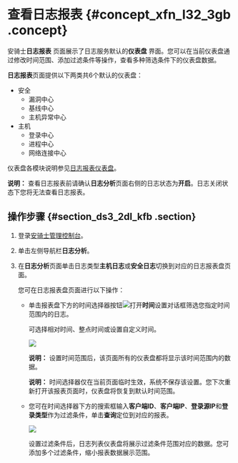 # 查看日志报表 {#concept_xfn_l32_3gb .concept}

安骑士**日志报表** 页面展示了日志服务默认的**仪表盘** 界面。您可以在当前仪表盘通过修改时间范围、添加过滤条件等操作，查看多种筛选条件下的仪表盘数据。

**日志报表**页面提供以下两类共6个默认的仪表盘：

-   安全
    -   漏洞中心
    -   基线中心
    -   主机异常中心
-   主机
    -   登录中心
    -   进程中心
    -   网络连接中心

仪表盘各模块说明参见[日志报表仪表盘](cn.zh-CN/用户指南/日志分析/日志报表仪表盘.md#)。

**说明：** 查看日志报表前请确认**日志分析**页面右侧的日志状态为**开启**。日志关闭状态下您将无法查看日志报表。

## 操作步骤 {#section_ds3_2dl_kfb .section}

1.  登录[安骑士管理控制台](https://yundunnext.console.aliyun.com/?spm=5176.2020520154.aliyun_sidebar.48.337f678eLEW8n2&p=aqs#/aqs/overviews)。
2.  单击左侧导航栏**日志分析**。
3.  在**日志分析**页面单击日志类型**主机日志**或**安全日志**切换到对应的日志报表盘页面。

    您可在日志报表盘页面进行以下操作：

    -   单击报表盘下方的时间选择器按钮![](http://static-aliyun-doc.oss-cn-hangzhou.aliyuncs.com/assets/img/85426/155116944436033_zh-CN.png)打开**时间**设置对话框筛选您指定时间范围内的日志。

        可选择相对时间、整点时间或设置自定义时间。

        ![](http://static-aliyun-doc.oss-cn-hangzhou.aliyuncs.com/assets/img/85426/155116944436031_zh-CN.png)

        **说明：** 设置时间范围后，该页面所有的仪表盘都将显示该时间范围内的数据。

        **说明：** 时间选择器仅在当前页面临时生效，系统不保存该设置。您下次重新打开该报表页面时，仪表盘将恢复到默认时间范围。

    -   您可在时间选择器下方的搜索框输入**客户端ID**、**客户端IP**、**登录源IP**和**登录类型**作为过滤条件，单击**查询**定位到对应的报表。

        ![](http://static-aliyun-doc.oss-cn-hangzhou.aliyuncs.com/assets/img/85426/155116944439639_zh-CN.png)

        设置过滤条件后，日志列表仪表盘将展示过滤条件范围对应的数据。您可添加多个过滤条件，缩小报表数据展示范围。


